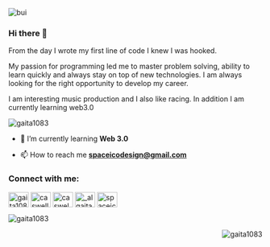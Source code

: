 ![bui](https://user-images.githubusercontent.com/121208942/226487910-8195a72d-1bbc-403a-ada2-121f10d00e83.png)




### Hi there 👋


From the day I wrote my first line of code I knew I was hooked.

My passion for programming led me to master problem solving, ability to learn quickly and always stay on top of new technologies. I am always looking for the right opportunity to develop my career.

I am interesting music production and I also like racing. In addition I am currently learning web3.0

<p align="left"> <img src="https://komarev.com/ghpvc/?username=gaita1083&label=Profile%20views&color=0e75b6&style=flat" alt="gaita1083" /> </p>

- 🌱 I’m currently learning **Web 3.0**

- 📫 How to reach me **spaceicodesign@gmail.com**

<h3 align="left">Connect with me:</h3>
<p align="left">
<a href="https://dev.to/gaita1083" target="blank"><img align="center" src="https://raw.githubusercontent.com/rahuldkjain/github-profile-readme-generator/master/src/images/icons/Social/devto.svg" alt="gaita1083" height="30" width="40" /></a>
<a href="https://twitter.com/caswellmcduffi1" target="blank"><img align="center" src="https://raw.githubusercontent.com/rahuldkjain/github-profile-readme-generator/master/src/images/icons/Social/twitter.svg" alt="caswellmcduffi1" height="30" width="40" /></a>
<a href="https://linkedin.com/in/caswel" target="blank"><img align="center" src="https://raw.githubusercontent.com/rahuldkjain/github-profile-readme-generator/master/src/images/icons/Social/linked-in-alt.svg" alt="caswel" height="30" width="40" /></a>
<a href="https://instagram.com/_algaita" target="blank"><img align="center" src="https://raw.githubusercontent.com/rahuldkjain/github-profile-readme-generator/master/src/images/icons/Social/instagram.svg" alt="_algaita" height="30" width="40" /></a>
<a href="https://www.youtube.com/c/spaceicodesign" target="blank"><img align="center" src="https://raw.githubusercontent.com/rahuldkjain/github-profile-readme-generator/master/src/images/icons/Social/youtube.svg" alt="spaceicodesign" height="30" width="40" /></a>
</p>

<p><img align="center" src="https://github-readme-stats.vercel.app/api/top-langs?username=gaita1083&show_icons=true&locale=en&layout=compact" alt="gaita1083" /></p>

<p><img align="right" src="https://github-readme-streak-stats.herokuapp.com/?user=gaita1083&" alt="gaita1083" /></p>
